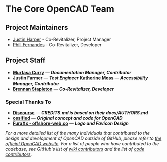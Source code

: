 # The Core OpenCAD Team

## Project Maintainers
* [Justin Harper](//github.com/itsageekthing) - Co-Revitalizer, Project Manager
* [Phill Fernandes](//github.com/phillf) - Co-Revitalizer, Developer

## Project Staff
* **[Murfasa Curry](//keybase.io/murfasa)** — ***Documentation Manager, Contributor***
* **Justin Farmer** — ***Test Engineer***
**[Katherine Moss](//keybase.io/Cambridgeport90)** — ***Accessibility Manager, Contributor***
* **[Brennan Stapleton](//keybase.io/termanator1128)** — ***Co-Revitalizer, Developer***

### Special Thanks To

* **[Discourse](//github.com/discourse)** — ***CREDITS.md is based on their docs/AUTHORS.md***
* **[ossified](https://github.com/ossified)** — ***Original concept and code for OpenCAD***
* **[FuraXx - offshore-web.co](https://offshore-web.co)** — ***Logo and Favicon Design***

*For a more detailed list of the many individuals that contributed to the design and development of OpenCAD outside of GitHub, please refer to [the official OpenCAD website](https://www.opencad.io).*
*For a list of people who have contributed to the codebase, see GitHub's list of [wiki contributors](https://github.com/StormlightTech/openCAD-wiki/contributors) and the list of [code contributors](https://github.com/StormlightTech/openCAD-php/contributors).*
